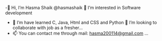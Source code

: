 -👋 Hi, I’m Hasma Shaik @hasmashaik
 👀 I’m interested in  Software development 
- 🌱 I’m have learned C, Java, Html and CSS and Python
 💞️ I’m looking to collaborate with  job as a fresher...
- 📫 You can contact me through mail: hasma200114@gmail.com  ...

<!---
hasmashaik/hasmashaik is a ✨ special ✨ repository because its `README.md` (this file) appears on your GitHub profile.
You can click the Preview link to take a look at your changes.
--->
